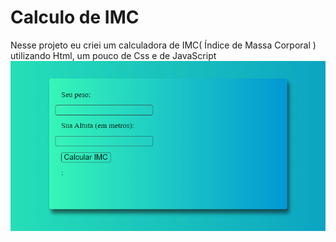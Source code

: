 # Calculo de IMC

Nesse projeto eu criei um calculadora de IMC( Índice de Massa Corporal ) utilizando Html, um pouco de Css e de JavaScript
<img src="Capturar.PNG">
